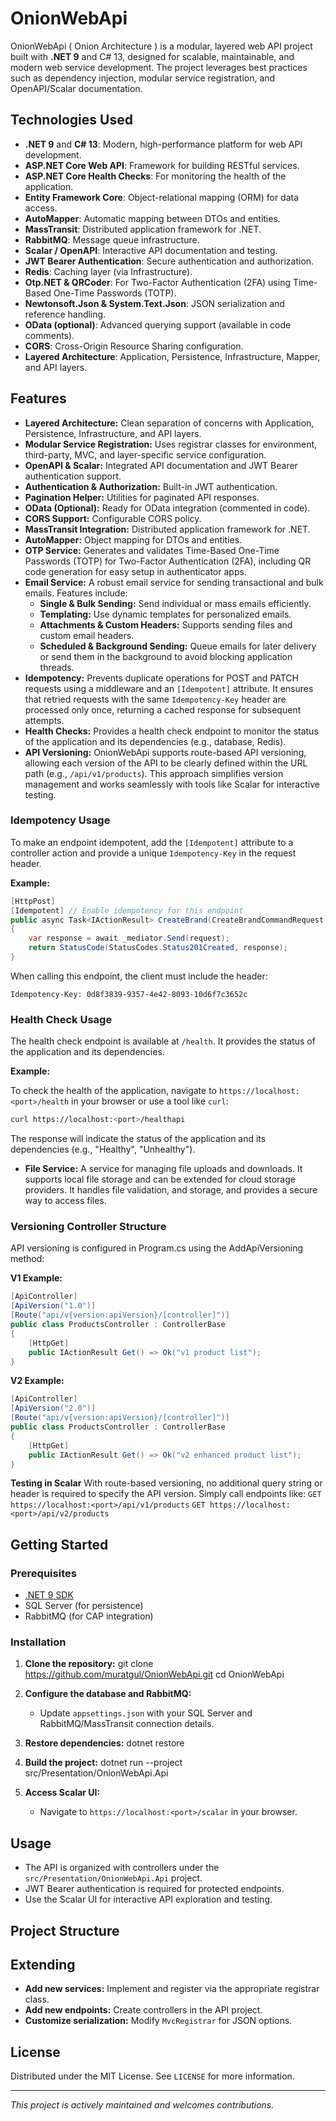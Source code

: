 # OnionWebApi

OnionWebApi ( Onion Architecture ) is a modular, layered web API project built with **.NET 9** and C# 13, designed for scalable, maintainable, and modern web service development. The project leverages best practices such as dependency injection, modular service registration, and OpenAPI/Scalar documentation.

## Technologies Used

- **.NET 9** and **C# 13**: Modern, high-performance platform for web API development.
- **ASP.NET Core Web API**: Framework for building RESTful services.
- **ASP.NET Core Health Checks**: For monitoring the health of the application.
- **Entity Framework Core**: Object-relational mapping (ORM) for data access.
- **AutoMapper**: Automatic mapping between DTOs and entities.
- **MassTransit**: Distributed application framework for .NET.
- **RabbitMQ**: Message queue infrastructure.
- **Scalar / OpenAPI**: Interactive API documentation and testing.
- **JWT Bearer Authentication**: Secure authentication and authorization.
- **Redis**: Caching layer (via Infrastructure).
- **Otp.NET & QRCoder**: For Two-Factor Authentication (2FA) using Time-Based One-Time Passwords (TOTP).
- **Newtonsoft.Json & System.Text.Json**: JSON serialization and reference handling.
- **OData (optional)**: Advanced querying support (available in code comments).
- **CORS**: Cross-Origin Resource Sharing configuration.
- **Layered Architecture**: Application, Persistence, Infrastructure, Mapper, and API layers.

## Features

- **Layered Architecture:** Clean separation of concerns with Application, Persistence, Infrastructure, and API layers.
- **Modular Service Registration:** Uses registrar classes for environment, third-party, MVC, and layer-specific service configuration.
- **OpenAPI & Scalar:** Integrated API documentation and JWT Bearer authentication support.
- **Authentication & Authorization:** Built-in JWT authentication.
- **Pagination Helper:** Utilities for paginated API responses.
- **OData (Optional):** Ready for OData integration (commented in code).
- **CORS Support:** Configurable CORS policy.
- **MassTransit Integration:** Distributed application framework for .NET.
- **AutoMapper:** Object mapping for DTOs and entities.
- **OTP Service:** Generates and validates Time-Based One-Time Passwords (TOTP) for Two-Factor Authentication (2FA), including QR code generation for easy setup in authenticator apps.
- **Email Service:** A robust email service for sending transactional and bulk emails. Features include:
  - **Single & Bulk Sending:** Send individual or mass emails efficiently.
  - **Templating:** Use dynamic templates for personalized emails.
  - **Attachments & Custom Headers:** Supports sending files and custom email headers.
  - **Scheduled & Background Sending:** Queue emails for later delivery or send them in the background to avoid blocking application threads.
- **Idempotency:** Prevents duplicate operations for POST and PATCH requests using a middleware and an `[Idempotent]` attribute. It ensures that retried requests with the same `Idempotency-Key` header are processed only once, returning a cached response for subsequent attempts.
- **Health Checks:** Provides a health check endpoint to monitor the status of the application and its dependencies (e.g., database, Redis).
- **API Versioning:** OnionWebApi supports route-based API versioning, allowing each version of the API to be clearly defined within the URL path (e.g., `/api/v1/products`). This approach simplifies version management and works seamlessly with tools like Scalar for interactive testing.
### Idempotency Usage

To make an endpoint idempotent, add the `[Idempotent]` attribute to a controller action and provide a unique `Idempotency-Key` in the request header.

**Example:**

```csharp
[HttpPost]
[Idempotent] // Enable idempotency for this endpoint
public async Task<IActionResult> CreateBrand(CreateBrandCommandRequest request)
{
    var response = await _mediator.Send(request);
    return StatusCode(StatusCodes.Status201Created, response);
}
```

When calling this endpoint, the client must include the header:

`Idempotency-Key: 0d8f3839-9357-4e42-8093-10d6f7c3652c`

### Health Check Usage

The health check endpoint is available at `/health`. It provides the status of the application and its dependencies.

**Example:**

To check the health of the application, navigate to `https://localhost:<port>/health` in your browser or use a tool like `curl`:

```bash
curl https://localhost:<port>/healthapi
```

The response will indicate the status of the application and its dependencies (e.g., "Healthy", "Unhealthy").
- **File Service:** A service for managing file uploads and downloads. It supports local file storage and can be extended for cloud storage providers. It handles file validation, and storage, and provides a secure way to access files.

### Versioning Controller Structure
API versioning is configured in Program.cs using the AddApiVersioning method:

**V1 Example:**
```csharp
[ApiController]
[ApiVersion("1.0")]
[Route("api/v{version:apiVersion}/[controller]")]
public class ProductsController : ControllerBase
{
    [HttpGet]
    public IActionResult Get() => Ok("v1 product list");
}
```

**V2 Example:**
```csharp
[ApiController]
[ApiVersion("2.0")]
[Route("api/v{version:apiVersion}/[controller]")]
public class ProductsController : ControllerBase
{
    [HttpGet]
    public IActionResult Get() => Ok("v2 enhanced product list");
}
```

**Testing in Scalar**
With route-based versioning, no additional query string or header is required to specify the API version. Simply call endpoints like:
`GET https://localhost:<port>/api/v1/products`
`GET https://localhost:<port>/api/v2/products`

## Getting Started

### Prerequisites

- [.NET 9 SDK](https://dotnet.microsoft.com/download/dotnet/9.0)
- SQL Server (for persistence)
- RabbitMQ (for CAP integration)

### Installation

1. **Clone the repository:**
  git clone https://github.com/muratgul/OnionWebApi.git cd OnionWebApi

2. **Configure the database and RabbitMQ:**
   - Update `appsettings.json` with your SQL Server and RabbitMQ/MassTransit connection details.

3. **Restore dependencies:**
  dotnet restore

4. **Build the project:**
  dotnet run --project src/Presentation/OnionWebApi.Api


6. **Access Scalar UI:**
   - Navigate to `https://localhost:<port>/scalar` in your browser.

## Usage

- The API is organized with controllers under the `src/Presentation/OnionWebApi.Api` project.
- JWT Bearer authentication is required for protected endpoints.
- Use the Scalar UI for interactive API exploration and testing.

## Project Structure

## Extending

- **Add new services:** Implement and register via the appropriate registrar class.
- **Add new endpoints:** Create controllers in the API project.
- **Customize serialization:** Modify `MvcRegistrar` for JSON options.

## License

Distributed under the MIT License. See `LICENSE` for more information.

---

*This project is actively maintained and welcomes contributions.*
